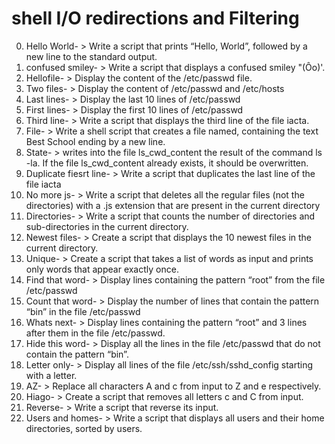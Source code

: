 # shell I/O redirections and Filtering
0. Hello World- > Write a script that prints “Hello, World”, followed by a new line to the standard output.
1. confused smiley- > Write a script that displays a confused smiley "(Ôo)'.
2. Hellofile- > Display the content of the /etc/passwd file.
3. Two files- > Display the content of /etc/passwd and /etc/hosts
4. Last lines- > Display the last 10 lines of /etc/passwd
5. First lines- > Display the first 10 lines of /etc/passwd
6. Third line- > Write a script that displays the third line of the file iacta.
7. File- > Write a shell script that creates a file named, containing the text Best School ending by a new line.
8. State- > writes into the file ls_cwd_content the result of the command ls -la. If the file ls_cwd_content already exists, it should be overwritten.
9. Duplicate fiesrt line- > Write a script that duplicates the last line of the file iacta
10. No more js- > Write a script that deletes all the regular files (not the directories) with a .js extension that are present in the current directory
11. Directories- > Write a script that counts the number of directories and sub-directories in the current directory.
12. Newest files- > Create a script that displays the 10 newest files in the current directory.
13. Unique- > Create a script that takes a list of words as input and prints only words that appear exactly once.
14. Find that word- > Display lines containing the pattern “root” from the file /etc/passwd
15. Count that word- > Display the number of lines that contain the pattern “bin” in the file /etc/passwd
16. Whats next- > Display lines containing the pattern “root” and 3 lines after them in the file /etc/passwd.
17. Hide this word- > Display all the lines in the file /etc/passwd that do not contain the pattern “bin”.
18. Letter only- > Display all lines of the file /etc/ssh/sshd_config starting with a letter.
19. AZ- > Replace all characters A and c from input to Z and e respectively.
20. Hiago- > Create a script that removes all letters c and C from input.
21. Reverse- > Write a script that reverse its input.
22. Users and homes- > Write a script that displays all users and their home directories, sorted by users.

